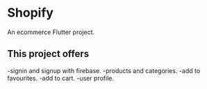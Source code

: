 # Shopify

An ecommerce Flutter project.

## This project offers

-signin and signup with firebase.
-products and categories.
-add to favourites.
-add to cart.
-user profile.
